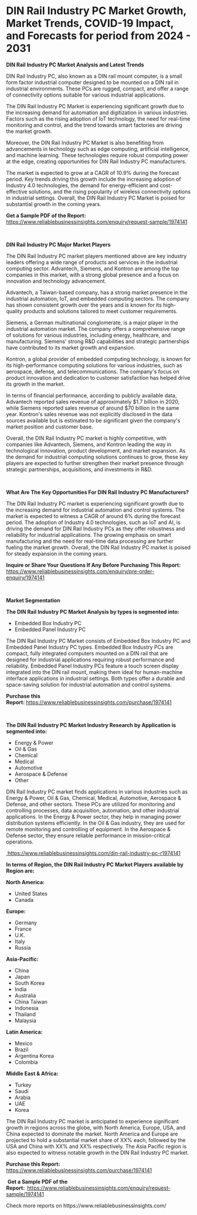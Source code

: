 <p><h1>DIN Rail Industry PC Market Growth, Market Trends, COVID-19 Impact, and Forecasts for period from 2024 - 2031</h1></p><p><strong>DIN Rail Industry PC Market Analysis and Latest Trends</strong></p>
<p><p>DIN Rail Industry PC, also known as a DIN rail mount computer, is a small form factor industrial computer designed to be mounted on a DIN rail in industrial environments. These PCs are rugged, compact, and offer a range of connectivity options suitable for various industrial applications.</p><p>The DIN Rail Industry PC Market is experiencing significant growth due to the increasing demand for automation and digitization in various industries. Factors such as the rising adoption of IoT technology, the need for real-time monitoring and control, and the trend towards smart factories are driving the market growth.</p><p>Moreover, the DIN Rail Industry PC Market is also benefiting from advancements in technology such as edge computing, artificial intelligence, and machine learning. These technologies require robust computing power at the edge, creating opportunities for DIN Rail Industry PC manufacturers.</p><p>The market is expected to grow at a CAGR of 10.9% during the forecast period. Key trends driving this growth include the increasing adoption of Industry 4.0 technologies, the demand for energy-efficient and cost-effective solutions, and the rising popularity of wireless connectivity options in industrial settings. Overall, the DIN Rail Industry PC Market is poised for substantial growth in the coming years.</p></p>
<p><strong>Get a Sample PDF of the Report:&nbsp;</strong> <a href="https://www.reliablebusinessinsights.com/enquiry/request-sample/1974141">https://www.reliablebusinessinsights.com/enquiry/request-sample/1974141</a></p>
<p>&nbsp;</p>
<p><strong>DIN Rail Industry PC Major Market Players</strong></p>
<p><p>The DIN Rail Industry PC market players mentioned above are key industry leaders offering a wide range of products and services in the industrial computing sector. Advantech, Siemens, and Kontron are among the top companies in this market, with a strong global presence and a focus on innovation and technology advancement.</p><p>Advantech, a Taiwan-based company, has a strong market presence in the industrial automation, IoT, and embedded computing sectors. The company has shown consistent growth over the years and is known for its high-quality products and solutions tailored to meet customer requirements.</p><p>Siemens, a German multinational conglomerate, is a major player in the industrial automation market. The company offers a comprehensive range of solutions for various industries, including energy, healthcare, and manufacturing. Siemens' strong R&D capabilities and strategic partnerships have contributed to its market growth and expansion.</p><p>Kontron, a global provider of embedded computing technology, is known for its high-performance computing solutions for various industries, such as aerospace, defense, and telecommunications. The company's focus on product innovation and dedication to customer satisfaction has helped drive its growth in the market.</p><p>In terms of financial performance, according to publicly available data, Advantech reported sales revenue of approximately $1.7 billion in 2020, while Siemens reported sales revenue of around $70 billion in the same year. Kontron's sales revenue was not explicitly disclosed in the data sources available but is estimated to be significant given the company's market position and customer base.</p><p>Overall, the DIN Rail Industry PC market is highly competitive, with companies like Advantech, Siemens, and Kontron leading the way in technological innovation, product development, and market expansion. As the demand for industrial computing solutions continues to grow, these key players are expected to further strengthen their market presence through strategic partnerships, acquisitions, and investments in R&D.</p></p>
<p>&nbsp;</p>
<p><strong>What Are The Key Opportunities For DIN Rail Industry PC Manufacturers?</strong></p>
<p><p>The DIN Rail Industry PC market is experiencing significant growth due to the increasing demand for industrial automation and control systems. The market is expected to witness a CAGR of around 6% during the forecast period. The adoption of Industry 4.0 technologies, such as IoT and AI, is driving the demand for DIN Rail Industry PCs as they offer robustness and reliability for industrial applications. The growing emphasis on smart manufacturing and the need for real-time data processing are further fueling the market growth. Overall, the DIN Rail Industry PC market is poised for steady expansion in the coming years.</p></p>
<p><strong>Inquire or Share Your Questions If Any Before Purchasing This Report:</strong> <a href="https://www.reliablebusinessinsights.com/enquiry/pre-order-enquiry/1974141">https://www.reliablebusinessinsights.com/enquiry/pre-order-enquiry/1974141</a></p>
<p>&nbsp;</p>
<p><strong>Market Segmentation</strong></p>
<p><strong>The DIN Rail Industry PC Market Analysis by types is segmented into:</strong></p>
<p><ul><li>Embedded Box Industry PC</li><li>Embedded Panel Industry PC</li></ul></p>
<p><p>The DIN Rail Industry PC Market consists of Embedded Box Industry PC and Embedded Panel Industry PC types. Embedded Box Industry PCs are compact, fully integrated computers mounted on a DIN rail that are designed for industrial applications requiring robust performance and reliability. Embedded Panel Industry PCs feature a touch screen display integrated into the DIN rail mount, making them ideal for human-machine interface applications in industrial settings. Both types offer a durable and space-saving solution for industrial automation and control systems.</p></p>
<p><strong>Purchase this Report:&nbsp;</strong><a href="https://www.reliablebusinessinsights.com/purchase/1974141">https://www.reliablebusinessinsights.com/purchase/1974141</a></p>
<p>&nbsp;</p>
<p><strong>The DIN Rail Industry PC Market Industry Research by Application is segmented into:</strong></p>
<p><ul><li>Energy & Power</li><li>Oil & Gas</li><li>Chemical</li><li>Medical</li><li>Automotive</li><li>Aerospace & Defense</li><li>Other</li></ul></p>
<p><p>DIN Rail Industry PC market finds applications in various industries such as Energy & Power, Oil & Gas, Chemical, Medical, Automotive, Aerospace & Defense, and other sectors. These PCs are utilized for monitoring and controlling processes, data acquisition, automation, and other industrial applications. In the Energy & Power sector, they help in managing power distribution systems efficiently. In the Oil & Gas industry, they are used for remote monitoring and controlling of equipment. In the Aerospace & Defense sector, they ensure reliable performance in mission-critical operations.</p></p>
<p><a href="https://www.reliablebusinessinsights.com/din-rail-industry-pc-r1974141">&nbsp;https://www.reliablebusinessinsights.com/din-rail-industry-pc-r1974141</a></p>
<p><strong>In terms of Region, the DIN Rail Industry PC Market Players available by Region are:</strong></p>
<p>
    <p> <strong> North America: </strong>
        <ul>
            <li>United States</li>
            <li>Canada</li>
        </ul>
        </p> 
    <p> <strong> Europe: </strong>
        <ul>
            <li>Germany</li>
            <li>France</li>
            <li>U.K.</li>
            <li>Italy</li>
            <li>Russia</li>
        </ul>
        </p> 
    <p> <strong> Asia-Pacific: </strong>
        <ul>
            <li>China</li>
            <li>Japan</li>
            <li>South Korea</li>
            <li>India</li>
            <li>Australia</li>
            <li>China Taiwan</li>
            <li>Indonesia</li>
            <li>Thailand</li>
            <li>Malaysia</li>
        </ul>
        </p> 
    <p> <strong> Latin America: </strong>
        <ul>
            <li>Mexico</li>
            <li>Brazil</li>
            <li>Argentina Korea</li>
            <li>Colombia</li>
        </ul>
        </p> 
    <p> <strong> Middle East & Africa: </strong>
        <ul>
            <li>Turkey</li>
            <li>Saudi</li>
            <li>Arabia</li>
            <li>UAE</li>
            <li>Korea</li>
        </ul>
    </p>
    </p>
<p><p>The DIN Rail Industry PC market is anticipated to experience significant growth in regions across the globe, with North America, Europe, USA, and China expected to dominate the market. North America and Europe are projected to hold a substantial market share of XX% each, followed by the USA and China with XX% and XX% respectively. The Asia Pacific region is also expected to witness notable growth in the DIN Rail Industry PC market.</p></p>
<p><strong>Purchase this Report: </strong><a href="https://www.reliablebusinessinsights.com/purchase/1974141">https://www.reliablebusinessinsights.com/purchase/1974141</a></p>
<p>&nbsp;<strong>Get a Sample PDF of the Report:&nbsp;&nbsp;</strong><a href="https://www.reliablebusinessinsights.com/enquiry/request-sample/1974141">https://www.reliablebusinessinsights.com/enquiry/request-sample/1974141</a></p>
<p><strong></strong></p>
<p>Check more reports on https://www.reliablebusinessinsights.com/</p>